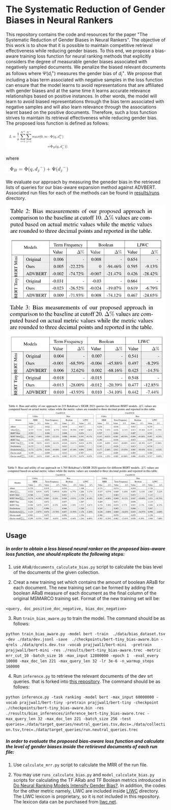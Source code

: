# The Systematic Reduction of Gender Biases in Neural Rankers
This repository contains the code and resources for the paper "The Systematic Reduction of Gender Biases in Neural Rankers".
The objective of this work is to show
that it is possible to maintain competitive retrieval effectiveness
while reducing gender biases.
To this end,
we propose a bias-aware training loss function for neural ranking
methods that explicitly considers the degree of measurable gender
biases associated with negatively sampled documents. We penalize the biased relevant documents as 
follows where $\Psi({d_i}^+)$ measures the gender bias of ${d_i}^+$. We propose
that including a bias term associated with negative samples in the loss
function can ensure that the model learns to avoid representations
that are affiliated with gender biases and at the same time it learns
accurate relevance relationships based on positive instances. In
other words, the model will learn to avoid biased representations
through the bias term associated with negative samples and will also
learn relevance through the associations learnt based on the positive
documents. Therefore, such a loss function strives to maintain its
retrieval effectiveness while reducing gender bias. The proposed loss function is defined as 
follows:

<img src="https://github.com/biasenthusiast1/systematicbiasreduction/blob/main/Results/Tables/Loss.png" class="center" width="200"/>

[//]: ![](Results/Tables/Loss.png)
where

<img src="https://github.com/biasenthusiast1/systematicbiasreduction/blob/main/Results/Tables/Biase-aware_score.png" alt="drawing" width="200"/>

[//]:![](Results/Tables/Biase-aware_score.png)


We evaluate our approach by measuring the geneder bias in the retrieved lists
of queries for our bias-aware expansion method against ADVBERT.  Associated run files
for each of the methods can be found
in [results/runs](Results/Runs) 
directory.

<img src="https://github.com/biasenthusiast1/systematicbiasreduction/blob/main/Results/Tables/Table2.png" alt="drawing" width="500"/>

<img src="https://github.com/biasenthusiast1/systematicbiasreduction/blob/main/Results/Tables/Table3.png" alt="drawing" width="500"/>


[//]:![](Results/Tables/Table2.png) 
[//]:![](Results/Tables/Table3.png)

![](Results/Tables/Table4.png)

![](Results/Tables/Table5.png)

## Usage

##### In order to obtain a less biased neural ranker on the proposed bias-aware loss function, one should replicate the following steps:

1. use `ARaB/documents_calculate_bias.py` script to calculate the bias level of the documents of the given collection.

2. Creat a new training set which contains the amount of boolean ARaB for each document. 
   The new training set can be formed by adding the boolean ARaB measure of each document as the 
   final column of the original MSMARCO training set. Format of the new training set will be:
   
`<query, doc_positive_doc_negative, bias_doc_negative>`

3. Run `train_bias_aware.py` to train the model.
The command should be as follows:

`python train_bias_aware.py -model bert -train 
./data/bias_dataset.tsv -dev ./data/dev.jsonl -save 
./checkpoints/bert-tiny_bias-aware.bin
-qrels ./data/qrels.dev.tsv -vocab prajjwal1/bert-mini 
-pretrain prajjwal1/bert-mini -res ./results/bert-tiny_bias-aware.trec
-metric mrr_cut_10 -batch_size 16 -max_input 12800000 -epoch 1 
-eval_every 10000 -max_doc_len 221 -max_query_len 32 -lr 3e-6 -n_warmup_steps 160000`

4. Run `inference.py` to retrieve the relevant documents of the dev srt queries. that is forked into [this repository](https://github.com/biasenthusiast1/OpenMatch).
The command should be as follows:

`python inference.py -task ranking -model bert -max_input 60000000 -vocab prajjwal1/bert-tiny -pretrain prajjwal1/bert-tiny -checkpoint ./checkpoints/bert-tiny_bias-aware.bin -res ./results/bias_inferences/inference_bert-tiny_bias-aware.trec -max_query_len 32 -max_doc_len 221 -batch_size 256 -test queries=./data/target_queries/neutral_queries.tsv,docs=./data/collection.tsv,trec=./data/target_queries/run.neutral_queries.trec`
##### In order to evaluate the proposed bias-aware loss function and calculate the level of gender biases inside the retirieved documents of each run file:

1. Use `calculate_mrr.py` script to calculate the MRR of the run file.

2. You may use `runs_calculate_bias.py` and `model_calculate_bias.py` 
   scripts for calculating the TF ARab and TF Boolean metrics introduced in 
   [Do Neural Ranking Models Intensify Gender Bias?](https://github.com/navid-rekabsaz/GenderBias_IR).
    In addition, the codes for the other metric namely, 
   LIWC are included inside [LIWC](https://github.com/biasenthusiast1/systematicbiasreduction/tree/main/src/LIWC) 
   directory. The LIWC lexicon is proprietary, so it is not included in this repository.
   The lexicon data can be purchased from [liwc.net](http://liwc.wpengine.com/).

